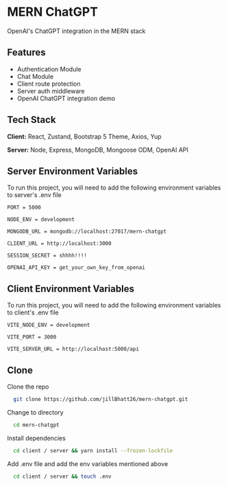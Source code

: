 
# MERN ChatGPT

OpenAI's ChatGPT integration in the MERN stack


## Features

- Authentication Module
- Chat Module
- Client route protection
- Server auth middleware
- OpenAI ChatGPT integration demo


## Tech Stack

**Client:** React, Zustand, Bootstrap 5 Theme, Axios, Yup

**Server:** Node, Express, MongoDB, Mongoose ODM, OpenAI API




## Server Environment Variables

To run this project, you will need to add the following environment variables to server's .env file

`PORT = 5000`

`NODE_ENV = development`

`MONGODB_URL = mongodb://localhost:27017/mern-chatgpt`

`CLIENT_URL = http://localhost:3000`

`SESSION_SECRET = shhhh!!!!`

`OPENAI_API_KEY = get_your_own_key_from_openai`


## Client Environment Variables

To run this project, you will need to add the following environment variables to client's .env file

`VITE_NODE_ENV = development`

`VITE_PORT = 3000`

`VITE_SERVER_URL = http://localhost:5000/api`



## Clone

Clone the repo

```bash
  git clone https://github.com/jillBhatt26/mern-chatgpt.git
```

Change to directory

```bash
  cd mern-chatgpt
```

Install dependencies
```bash
  cd client / server && yarn install --frozen-lockfile
```

Add .env file and add the env variables mentioned above
```bash
  cd client / server && touch .env
```

